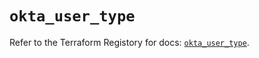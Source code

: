 # `okta_user_type`

Refer to the Terraform Registory for docs: [`okta_user_type`](https://registry.terraform.io/providers/okta/okta/4.6.1/docs/resources/user_type).
